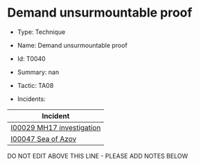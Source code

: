 # Demand unsurmountable proof

* Type: Technique

* Name: Demand unsurmountable proof

* Id: T0040

* Summary: nan

* Tactic: TA08

* Incidents:

| Incident |
| --------- |
| [I00029 MH17 investigation](../incidents/I00029.md) |
| [I00047 Sea of Azov](../incidents/I00047.md) |

DO NOT EDIT ABOVE THIS LINE - PLEASE ADD NOTES BELOW